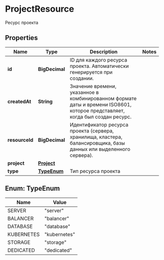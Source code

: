 

# ProjectResource

Ресурс проекта

## Properties

| Name | Type | Description | Notes |
|------------ | ------------- | ------------- | -------------|
|**id** | **BigDecimal** | ID для каждого ресурса проекта. Автоматически генерируется при создании. |  |
|**createdAt** | **String** | Значение времени, указанное в комбинированном формате даты и времени ISO8601, которое представляет, когда был создан ресурс. |  |
|**resourceId** | **BigDecimal** | Идентификатор ресурса проекта (сервера, хранилища, кластера, балансировщика, базы данных или выделенного сервера). |  |
|**project** | [**Project**](Project.md) |  |  |
|**type** | [**TypeEnum**](#TypeEnum) | Тип ресурса проекта |  |



## Enum: TypeEnum

| Name | Value |
|---- | -----|
| SERVER | &quot;server&quot; |
| BALANCER | &quot;balancer&quot; |
| DATABASE | &quot;database&quot; |
| KUBERNETES | &quot;kubernetes&quot; |
| STORAGE | &quot;storage&quot; |
| DEDICATED | &quot;dedicated&quot; |



